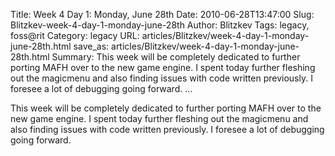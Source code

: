 Title: Week 4 Day 1: Monday, June 28th
Date: 2010-06-28T13:47:00
Slug: Blitzkev-week-4-day-1-monday-june-28th
Author: Blitzkev
Tags: legacy, foss@rit
Category: legacy
URL: articles/Blitzkev/week-4-day-1-monday-june-28th.html
save_as: articles/Blitzkev/week-4-day-1-monday-june-28th.html
Summary: This week will be completely dedicated to further porting MAFH over to the new game engine. I spent today further fleshing out the magicmenu and also finding issues with code written previously. I foresee a lot of debugging going forward.   ... 

This week will be completely dedicated to further porting MAFH over to the new
game engine. I spent today further fleshing out the magicmenu and also finding
issues with code written previously. I foresee a lot of debugging going
forward.

